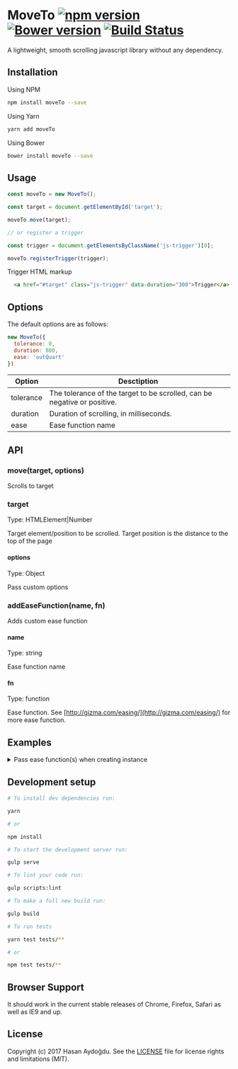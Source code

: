 # MoveTo [![npm version](https://badge.fury.io/js/moveto.svg)](https://badge.fury.io/js/moveto) [![Bower version](https://badge.fury.io/bo/moveTo.svg)](https://badge.fury.io/bo/moveTo) [![Build Status](https://travis-ci.org/hsnaydd/moveTo.svg?branch=master)](https://travis-ci.org/hsnaydd/moveTo.js)

A lightweight, smooth scrolling javascript library without any dependency.

## Installation

Using NPM

```sh
npm install moveTo --save
```

Using Yarn

```sh
yarn add moveTo
```

Using Bower

```sh
bower install moveTo --save
```

## Usage

```js
const moveTo = new MoveTo();

const target = document.getElementById('target');

moveTo.move(target);

// or register a trigger

const trigger = document.getElementsByClassName('js-trigger')[0];

moveTo.registerTrigger(trigger);

```

Trigger HTML markup

```html
  <a href="#target" class="js-trigger" data-duration="300">Trigger</a>
```

## Options

The default options are as follows:

```js
new MoveTo({
  tolerance: 0,
  duration: 800,
  ease: 'outQuart'
})
```

| Option    | Desctiption                                                              |
|-----------|--------------------------------------------------------------------------|
| tolerance | The tolerance of the target to be scrolled, can be negative or positive. |
| duration  | Duration of scrolling, in milliseconds.                                  |
| ease      | Ease function name                                                       |

## API

### move(target, options)

Scrolls to target

### target
Type: HTMLElement|Number

Target element/position to be scrolled. Target position is the distance to the top of the page

#### options
Type: Object

Pass custom options

### addEaseFunction(name, fn)

Adds custom ease function

#### name
Type: string

Ease function name

#### fn
Type: function

Ease function. See [http://gizma.com/easing/](http://gizma.com/easing/) for more ease function.

## Examples

<details>
  <summary>Pass ease function(s) when creating instance</summary>

  ```js
  document.addEventListener('DOMContentLoaded', function(){
    const easeFunctions = {
      inQuad: function (t, b, c, d) {
        t /= d;
        return c * t * t + b;
      },
      outQuad: function (t, b, c, d) {
        t /= d;
        return -c * t* (t - 2) + b;
      }
    }
    const moveTo = new MoveTo({
      duration: 1000,
      ease: 'inQuad'
    }, easeFunctions);
    const trigger = document.getElementsByClassName('js-trigger')[0];
    moveTo.registerTrigger(trigger);
  });
  ```
  
</details>

## Development setup

```sh
# To install dev dependencies run:

yarn

# or

npm install

# To start the development server run:

gulp serve

# To lint your code run:

gulp scripts:lint

# To make a full new build run:

gulp build

# To run tests

yarn test tests/**

# or

npm test tests/**
```

## Browser Support

It should work in the current stable releases of Chrome, Firefox, Safari as well as IE9 and up.

## License

Copyright (c) 2017 Hasan Aydoğdu. See the [LICENSE](/LICENSE) file for license rights and limitations (MIT).
